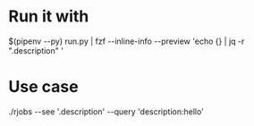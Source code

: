 
# Run it with
$(pipenv --py) run.py  | fzf --inline-info --preview 'echo {} | jq -r ".description" '

# Use case 

./rjobs --see '.description' --query 'description:hello'
